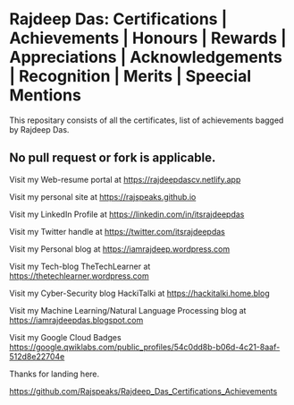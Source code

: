 # Rajdeep Das: Certifications | Achievements | Honours | Rewards | Appreciations | Acknowledgements | Recognition | Merits | Speecial Mentions

This repositary consists of all the certificates, list of achievements bagged by Rajdeep Das.

No pull request or fork is applicable. 
------------------------------------------------------------------------

Visit my Web-resume portal at https://rajdeepdascv.netlify.app 

Visit my personal site at https://rajspeaks.github.io

Visit my LinkedIn Profile at https://linkedin.com/in/itsrajdeepdas

Visit my Twitter handle at https://twitter.com/itsrajdeepdas

Visit my Personal blog at https://iamrajdeep.wordpress.com

Visit my Tech-blog TheTechLearner at https://thetechlearner.wordpress.com

Visit my Cyber-Security blog HackiTalki at https://hackitalki.home.blog

Visit my Machine Learning/Natural Language Processing blog at https://iamrajdeepdas.blogspot.com

Visit my Google Cloud Badges https://google.qwiklabs.com/public_profiles/54c0dd8b-b06d-4c21-8aaf-512d8e22704e

Thanks for landing here.

https://github.com/Rajspeaks/Rajdeep_Das_Certifications_Achievements
